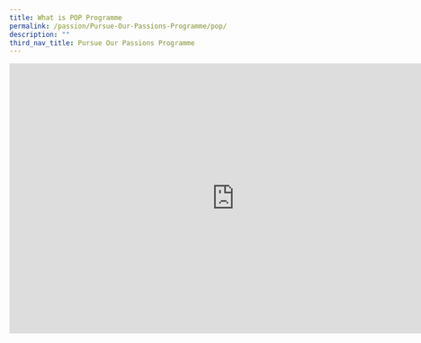 ```yaml
---
title: What is POP Programme
permalink: /passion/Pursue-Our-Passions-Programme/pop/
description: ""
third_nav_title: Pursue Our Passions Programme
---
```

<iframe src="https://player.vimeo.com/video/782846696?h=5b16f27e46&amp;badge=0&amp;autopause=0&amp;player_id=0&amp;app_id=58479" width="800" height="480" frameborder="0" allow="autoplay; fullscreen; picture-in-picture" allowfullscreen title="Passion montage stars 2022_final"></iframe>

